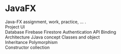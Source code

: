 # JavaFX

Java-FX assignment, work, practice, ... .     
Project
UI    
Database
Firebase
Firestore
Authentication
API     Binding  
Architecture
JJava concept
Classes and object  
Inheritance
Polymorphism  
Constructor
collection

 
